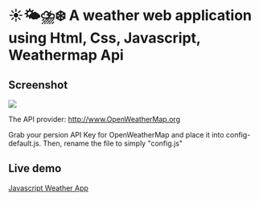 # ☀️🌤⛈❄️ A weather web application using Html, Css, Javascript, Weathermap Api

## Screenshot
<img src="https://github.com/Bhaskar-maity/Javascript-weather-app/blob/main/Screenshot.jpg">

The API provider: http://www.OpenWeatherMap.org

Grab your persion API Key for OpenWeatherMap and place it into config-default.js. Then, rename the file to simply "config.js"

## Live demo
[Javascript Weather App](https://bhaskar-maity.github.io/Javascript-weather-app/)


